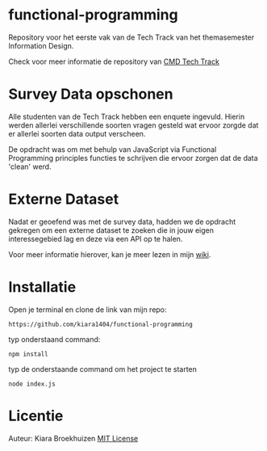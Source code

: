 # functional-programming
Repository voor het eerste vak van de Tech Track van het themasemester Information Design.

Check voor meer informatie de repository van [CMD Tech Track](https://github.com/cmda-tt/course-21-22)

# **Survey Data opschonen**
Alle studenten van de Tech Track hebben een enquete ingevuld. Hierin werden allerlei verschillende soorten vragen gesteld wat ervoor zorgde dat er allerlei soorten data output verscheen. 

De opdracht was om met behulp van JavaScript via Functional Programming principles functies te schrijven die ervoor zorgen dat de data 'clean' werd.

# **Externe Dataset**
Nadat er geoefend was met de survey data, hadden we de opdracht gekregen om een externe dataset te zoeken die in jouw eigen interessegebied lag en deze via een API op te halen.

Voor meer informatie hierover, kan je meer lezen in mijn [wiki](https://github.com/kiara1404/functional-programming/wiki).
# **Installatie**
Open je terminal en clone de link van mijn repo:
```
https://github.com/kiara1404/functional-programming
```

typ onderstaand command:
```
npm install
```

typ de onderstaande command om het project te starten
```
node index.js
```
# **Licentie**
Auteur: Kiara Broekhuizen [MIT License](https://github.com/kiara1404/functional-programming/blob/main/LICENSE)